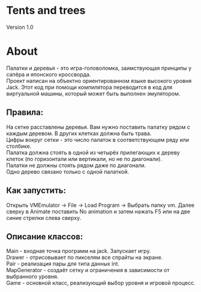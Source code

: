 # Tents and trees
Version 1.0

# About
Палатки и деревья - это игра-головоломка, заимствующая принципы у сапёра и японского кроссворда.<br>
Проект написан на объектно ориентированном языке высокого уровня Jack. Этот код при помощи компилятора переводится в код для виртуальной машины, который может быть выполнен эмулятором.

## Правила:
На сетке расставлены деревья. Вам нужно поставить палатку рядом с каждым деревом. В других клетках должна быть трава.<br>
Цифры вокруг сетки - это число палаток в соответствующем ряду или столбике.<br>
Палатка должна стоять в одной из четырёх прилегающих к дереву клеток (по горизонтали или вертикали, но не по диагонали).<br>
Палатки не должны стоять рядом даже по диагонали.<br>
Одно дерево связано только с одной палаткой.

## Как запустить:
Открыть VMEmulator -> File -> Load Program -> Выбрать папку vm. Далее сверху в Animate поставить No animation и затем нажать F5 или на две синие стрелки слева сверху. 

## Описание классов:
Main - входная точка программ на jack. Запускает игру.<br>
Drawer - отрисовывает по пикселям все спрайты на экране.<br>
Pair - реализация пары для типа данных int.<br>
MapGenerator - создаёт сетку и ограничения в зависимости от выбранного уровня.<br>
Game - основной класс, реализующий выбор уровня и игровой процесс. 
